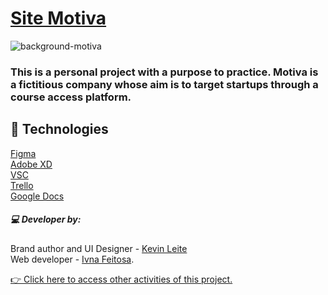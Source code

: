 # [Site Motiva](https://ivnafeitosa.github.io/Site-Motiva/)



![background-motiva](https://user-images.githubusercontent.com/106786686/218332693-4b86004d-2468-425b-928d-ddb6c7c7aafa.png)



### This is a personal project with a purpose to practice. Motiva is a fictitious company whose aim is to target startups through a course access platform.

## 🤖 Technologies

[Figma](https://www.figma.com/) 
<br>
[Adobe XD](https://www.adobe.com/br/)
<br>
[VSC](https://code.visualstudio.com/)
<br>
[Trello](https://trello.com/)
<br>
[Google Docs](https://docs.google.com/)

##### 💻 Developer by:<br>
Brand author and UI Designer - [Kevin Leite](https://github.com/Kevin-Milk41) 
<br>
Web developer - [Ivna Feitosa](https://github.com/IvnaFeitosa).
<br>

[👉 Click here to access other activities of this project.](https://github.com/IvnaFeitosa/Site-Motiva)
